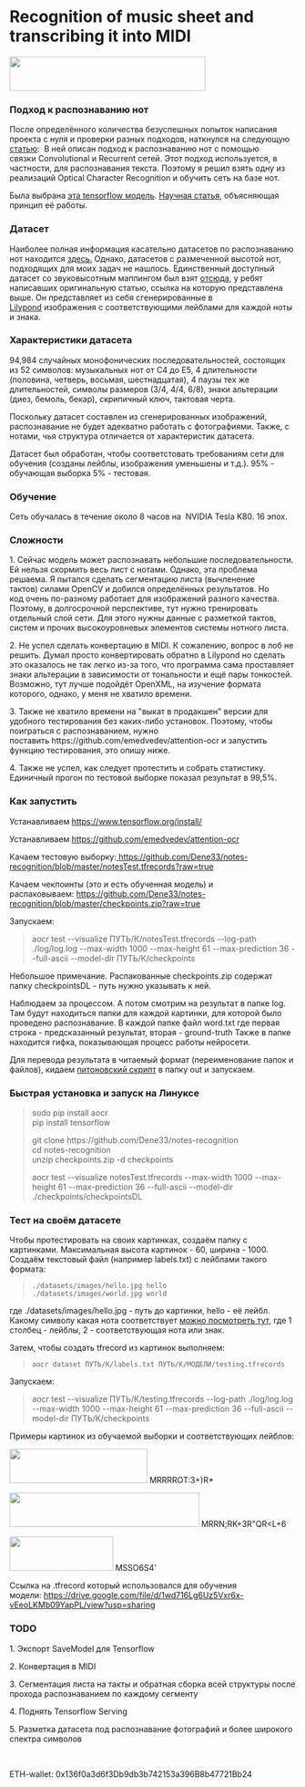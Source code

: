 <h1>Recognition of music sheet and transcribing it into MIDI</h1>

<p><img alt="" src="https://i.imgur.com/4my6Ar7.gif" style="height:60px; width:344px" /></p>

<h3><strong>Подход к распознаванию нот</strong></h3>

<p>После определённого количества безуспешных&nbsp;попыток написания проекта&nbsp;с нуля и проверки разных подходов, наткнулся на следующую <a href="https://ismir2017.smcnus.org/wp-content/uploads/2017/10/34_Paper.pdf">статью</a>:&nbsp; В ней описан подход к распознаванию нот с помощью связки&nbsp;Convolutional и&nbsp;Recurrent сетей. Этот подход используется, в частности, для распознавания текста. Поэтому я решил взять одну из реализаций Optical Character Recognition и обучить сеть на базе нот.&nbsp;</p>

<p>Была выбрана <a href="https://github.com/emedvedev/attention-ocr">эта tensorflow модель</a>. <a href="https://arxiv.org/pdf/1609.04938v1.pdf">Научная статья</a>, объясняющая принцип её работы.&nbsp;</p>

<h3><strong>Датасет</strong></h3>

<p>Наиболее полная информация&nbsp;касательно датасетов по распознаванию нот находится <a href="https://github.com/apacha/OMR-Datasets">здесь.</a>&nbsp;Однако, датасетов с размеченной высотой нот, подходящих для моих задач не нашлось. Единственный доступный датасет со звуковысотным маппингом был взят <a href="https://www.dropbox.com/sh/ska6xvll07aeq0x/AADE6vm1etMCt-QuGCH78yP8a?dl=0">отсюда</a>, у ребят написавших оригинальную статью, ссылка на которую представлена выше.&nbsp;Он представляет из себя сгенерированные в <a href="http://lilypond.org/">Lilypond</a>&nbsp;изображения с соответствующими лейблами для каждой ноты и знака.</p>

<h3><strong>Характеристики&nbsp;датасета</strong></h3>

<p>94,984 случайных монофонических последовательностей, состоящих из 52 символов:&nbsp;музыкальных нот от С4 до Е5, 4 длительности (половина, четверь, восьмая, шестнадцатая), 4 паузы тех же длительностей, символы размеров&nbsp;(3/4, 4/4,&nbsp;6/8), знаки альтерации (диез, бемоль, бекар), скрипичный ключ, тактовая черта.</p>

<p>Поскольку датасет составлен из сгенерированных изображений, распознавание не будет адекватно&nbsp;работать с фотографиями. Также, с нотами, чья структура отличается от характеристик датасета.</p>

<p>Датасет был обработан, чтобы соответстовать требованиям сети для обучения (созданы лейблы, изображения уменьшены и т.д.). 95% - обучающая выборка 5% - тестовая.&nbsp;</p>

<h3><strong>Обучение</strong></h3>

<p>Сеть обучалась в течение около 8 часов на&nbsp;&nbsp;NVIDIA Tesla K80. 16 эпох.&nbsp;</p>

<h3><strong>Сложности</strong></h3>

<p>1. Сейчас модель может распознавать небольшие последовательности. Ей нельзя скормить весь лист с нотами. Однако, эта проблема решаема.&nbsp;Я пытался сделать сегментацию листа (вычленение тактов)&nbsp;силами OpenCV и добился определённых результатов. Но код&nbsp;очень по-разному работает для изображений разного качества. Поэтому, в долгосрочной перспективе,&nbsp;тут нужно тренировать отдельный слой сети.&nbsp;Для этого нужны данные с разметкой тактов, систем и прочих высокоуровневых&nbsp;элементов системы нотного листа.</p>

<p>2. Не успел сделать конвертацию в MIDI. К сожалению, вопрос в лоб не решить. Думал просто конвертировать обратно в Lilypond но сделать это оказалось не так легко из-за того, что программа сама проставляет знаки альтерации в зависимости от тональности и ещё пары тонкостей. Возможно, тут лучше подойдёт OpenXML, на изучение формата которого, однако, у меня не хватило времени.</p>

<p>3. Также не хватило времени&nbsp;на &quot;выкат в продакшен&quot; версии для удобного тестирования без каких-либо установок. Поэтому, чтобы поиграться с распознаванием, нужно поставить&nbsp;https://github.com/emedvedev/attention-ocr и запустить функцию тестирования, это опишу ниже.</p>

<p>4. Также не успел, как следует протестить и собрать статистику. Единичный&nbsp;прогон по тестовой выборке показал результат в 99,5%.&nbsp;</p>

<h3><strong>Как запустить</strong></h3>

<p>Устанавливаем&nbsp;<a href="https://www.tensorflow.org/install/">https://www.tensorflow.org/install/</a></p>

<p>Устанавливаем&nbsp;<a href="https://github.com/emedvedev/attention-ocr">https://github.com/emedvedev/attention-ocr</a></p>

<p>Качаем тестовую&nbsp;выборку:<a href="https://github.com/Dene33/notes-recognition/blob/master/notesTest.tfrecords?raw=true">&nbsp;https://github.com/Dene33/notes-recognition/blob/master/notesTest.tfrecords?raw=true</a></p>

<p>Качаем чекпоинты (это и есть обученная модель)&nbsp;и распаковываем:&nbsp;<a href="https://github.com/Dene33/notes-recognition/blob/master/checkpoints.zip">https://github.com/Dene33/notes-recognition/blob/master/checkpoints.zip?raw=true</a></p>

<p>Запускаем:&nbsp;</p>

<blockquote>
<p>aocr test --visualize ПУТЬ/К/notesTest.tfrecords --log-path ./log/log.log --max-width 1000 --max-height 61 --max-prediction 36 --full-ascii&nbsp;--model-dir ПУТЬ/К/checkpoints</p>
</blockquote>

<p>Небольшое примечание. Распакованные checkpoints.zip содержат папку checkpointsDL - путь нужно указывать к ней.</p>

<p>Наблюдаем за процессом. А потом смотрим на результат в папке log. Там будут находиться папки для каждой картинки, для которой было проведено распознавание. В каждой папке файл word.txt где первая строка - предсказанный результат, вторая - ground-truth Также в папке находится гифка, показывающая процесс работы нейросети.</p>

<p>Для перевода результата&nbsp;в читаемый формат (переименование папок и файлов), кидаем <a href="https://raw.githubusercontent.com/Dene33/notes-recognition/master/python-util-scripts/outRenamer.py">питоновский&nbsp;скрипт</a> в папку out и запускаем.</p>

<h3><strong>Быстрая установка и запуск на Линуксе</strong></h3>

<blockquote>
<p>sudo pip install aocr<br />
pip install tensorflow</p>

<p>git clone https://github.com/Dene33/notes-recognition<br />
cd notes-recognition<br />
unzip checkpoints.zip -d checkpoints</p>

<p>aocr test --visualize notesTest.tfrecords --max-width 1000 --max-height 61 --max-prediction 36 --full-ascii --model-dir ./checkpoints/checkpointsDL</p>
</blockquote>

<h3><strong>Тест на своём датасете</strong></h3>

<p>Чтобы протестировать на своих картинках, создаём папку с картинками. Максимальная высота картинок - 60, ширина - 1000. Создаём текстовый файл (например labels.txt)&nbsp;с лейблами такого формата:</p>

<blockquote>
<pre>
<code>./datasets/images/hello.jpg hello
./datasets/images/world.jpg world</code></pre>
</blockquote>

<p>где&nbsp;./datasets/images/hello.jpg - путь до картинки,&nbsp;hello - её лейбл. Какому символу какая нота соответствует&nbsp;<a href="https://github.com/Dene33/notes-recognition/blob/master/dictionary.txt">можно посмотреть тут</a>, где 1 столбец - лейблы, 2 - соответствующая нота или знак.</p>

<p>Затем,&nbsp;чтобы создать tfrecord из картинок выполняем:</p>

<blockquote>
<pre>
<code>aocr dataset ПУТЬ/К/labels.txt ПУТЬ/К/МОДЕЛИ/testing.tfrecords</code>
</pre>
</blockquote>

<p>Запускаем:&nbsp;</p>

<blockquote>
<p>aocr test --visualize ПУТЬ/К/testing.tfrecords --log-path ./log/log.log --max-width 1000 --max-height 61 --max-prediction 36 --full-ascii&nbsp;--model-dir ПУТЬ/К/checkpoints</p>
</blockquote>

<p>Примеры картинок из обучаемой выборки и соответствующих лейблов:</p>

<p><img alt="" src="https://i.imgur.com/Or25fJU.png" style="height:60px; width:242px" />&nbsp;MRRRROT:3+)R*</p>

<p><img alt="" src="https://i.imgur.com/wqkL3u8.png" style="height:60px; width:333px" />&nbsp;MRRN;RK+3R&quot;QR&lt;L+6</p>

<p><img alt="" src="https://i.imgur.com/bnBS1xb.png" style="height:60px; width:182px" />&nbsp;MSSO6S4&#39;</p>

<p>Ссылка на .tfrecord который использовался для обучения модели:&nbsp;<a href="https://drive.google.com/file/d/1wd716Lg6Uz5Vxr6x-vEeoLKMb09YapPL/view?usp=sharing">https://drive.google.com/file/d/1wd716Lg6Uz5Vxr6x-vEeoLKMb09YapPL/view?usp=sharing</a></p>

<h3><strong>TODO</strong></h3>

<p>1. Экспорт SaveModel для Tensorflow</p>

<p>2. Конвертация в MIDI</p>

<p>3. Сегментация листа на такты и обратная сборка всей структуры после прохода распознаванием по каждому сегменту</p>

<p>4. Поднять Tensorflow Serving</p>

<p>5. Разметка датасета под распознавание фотографий и более широкого спектра символов</p>

<p>&nbsp;</p>

<p>ETH-wallet:&nbsp;0x136f0a3d6f3Db9db3b742153a396B8b47721Bb24</p>
